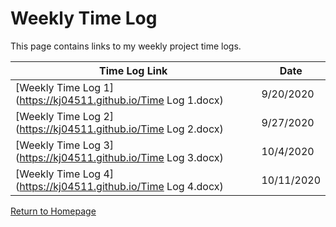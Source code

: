 # Weekly Time Log

This page contains links to my weekly project time logs. 

**Time Log Link** | **Date**
------------ | -----------
[Weekly Time Log 1](https://kj04511.github.io/Time Log 1.docx) | 9/20/2020
[Weekly Time Log 2](https://kj04511.github.io/Time Log 2.docx) | 9/27/2020
[Weekly Time Log 3](https://kj04511.github.io/Time Log 3.docx) | 10/4/2020
[Weekly Time Log 4](https://kj04511.github.io/Time Log 4.docx) | 10/11/2020



[Return to Homepage](https://kj04511.github.io/)
